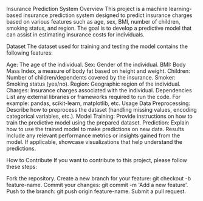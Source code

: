 Insurance Prediction System
Overview
This project is a machine learning-based insurance prediction system designed to predict insurance charges based on various features such as age, sex, BMI, number of children, smoking status, and region. The goal is to develop a predictive model that can assist in estimating insurance costs for individuals.

Dataset
The dataset used for training and testing the model contains the following features:

Age: The age of the individual.
Sex: Gender of the individual.
BMI: Body Mass Index, a measure of body fat based on height and weight.
Children: Number of children/dependents covered by the insurance.
Smoker: Smoking status (yes/no).
Region: Geographic region of the individual.
Charges: Insurance charges associated with the individual.
Dependencies
List any external libraries or frameworks required to run the code.
For example: pandas, scikit-learn, matplotlib, etc.
Usage
Data Preprocessing:
Describe how to preprocess the dataset (handling missing values, encoding categorical variables, etc.).
Model Training:
Provide instructions on how to train the predictive model using the prepared dataset.
Prediction:
Explain how to use the trained model to make predictions on new data.
Results
Include any relevant performance metrics or insights gained from the model. If applicable, showcase visualizations that help understand the predictions.

How to Contribute
If you want to contribute to this project, please follow these steps:

Fork the repository.
Create a new branch for your feature: git checkout -b feature-name.
Commit your changes: git commit -m 'Add a new feature'.
Push to the branch: git push origin feature-name.
Submit a pull request.

